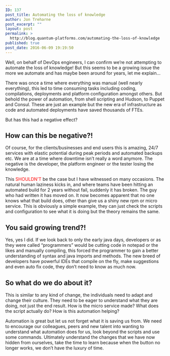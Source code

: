 ```yaml
---
ID: 137
post_title: Automating the loss of knowledge
author: Jon Treharne
post_excerpt: ""
layout: post
permalink: >
  http://blog.quantum-platforms.com/automating-the-loss-of-knowledge
published: true
post_date: 2016-06-09 19:19:50
---
```

Well, on behalf of DevOps engineers, I can confirm we’re not attempting to automate the loss of knowledge! But this seems to be a growing issue the more we automate and has maybe been around for years, let me explain…

There was once a time where everything was manual (well nearly everything), this led to time consuming tasks
including coding, compilations, deployments and platform configuration amongst others. But behold the power of automation, from shell scripting and Hudson, to Puppet and Consul. These are just an example but the new era of infrastructure as code and automated deployments have saved thousands of FTEs.

But has this had a negative effect?
<h2><strong>How can this be negative?!</strong></h2>
Of course, for the clients/businesses and end users this is amazing, 24/7 services with elastic potential during peak periods and automated backups etc. We are at a time where downtime isn’t really a word anymore. The negative is the developer, the platform engineer or the tester losing the knowledge.

This <span style="color: #ff0000;">SHOULDN’T</span> be the case but I have witnessed on many occasions. The natural human laziness kicks in, and where teams have been hitting an automated build for 2 years without fail, suddenly it has broken. The guy who had written it has moved on. It now becomes apparent that no one knows what that build does, other than give us a shiny new rpm or micro service. This is obviously a simple example, they can just check the scripts and configuration to see what it is doing but the theory remains the same.
<h2><strong>You said growing trend?!</strong></h2>
Yes, yes I did. If we look back to only the early java days, developers or as they were called “programmers” would be cutting code in notepad or the likes and manually compiling, this forced the programmer to gain a better understanding of syntax and java imports and methods. The new breed of developers have powerful IDEs that compile on the fly, make suggestions and even auto fix code, they don’t need to know as much now.
<h2>So what do we do about it?</h2>
This is similar to any kind of change, the individuals need to adapt and change their culture. They need to be eager to understand what they are doing, not just the end result. How is the micro service made? What does the script actually do? How is this automation helping?

Automation is great but let us not forget what it is saving us from. We need to encourage our colleagues, peers and new talent into wanting to understand what automation does for us, look beyond the scripts and use some commands. Ultimately understand the changes that we have now hidden from ourselves, take the time to learn because when the button no longer works, we don’t have the luxury of time.
